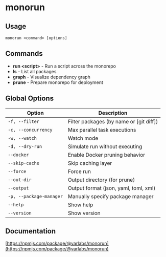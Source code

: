 # monorun

## Usage
```
monorun <command> [options]
```

## Commands
- **run \<script\>** - Run a script across the monorepo
- **ls** - List all packages
- **graph** - Visualize dependency graph
- **prune** - Prepare monorepo for deployment

## Global Options
| Option | Description |
|--------|-------------|
| `-f, --filter` | Filter packages (by name or [git diff]) |
| `-c, --concurrency` | Max parallel task executions |
| `-w, --watch` | Watch mode |
| `-d, --dry-run` | Simulate run without executing |
| `--docker` | Enable Docker pruning behavior |
| `--skip-cache` | Skip caching layer |
| `--force` | Force run |
| `--out-dir` | Output directory (for prune) |
| `--output` | Output format (json, yaml, toml, xml) |
| `-p, --package-manager` | Manually specify package manager |
| `--help` | Show help |
| `--version` | Show version |

## Documentation
[https://npmjs.com/package/@varlabs/monorun](https://npmjs.com/package/@varlabs/monorun)
